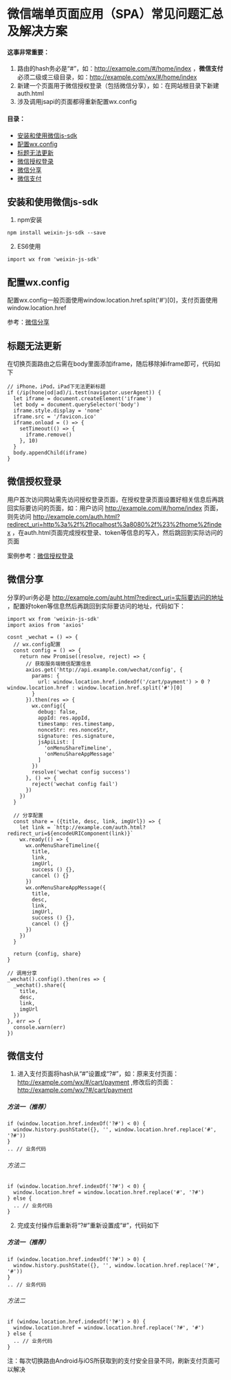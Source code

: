 # 微信端单页面应用（SPA）常见问题汇总及解决方案
#### 这事非常重要：
1. 路由的hash务必是“#”，如：http://example.com/#/home/index ，**微信支付**必须二级或三级目录，如：http://example.com/wx/#/home/index
2. 新建一个页面用于微信授权登录（包括微信分享），如：在网站根目录下新建auth.html
3. 涉及调用jsapi的页面都得重新配置wx.config

#### 目录：
- [安装和使用微信js-sdk](#安装和使用微信js-sdk)
- [配置wx.config](#配置wx.config)
- [标题无法更新](#标题无法更新)
- [微信授权登录](#微信授权登录)
- [微信分享](#微信分享)
- [微信支付](#微信支付)

## 安装和使用微信js-sdk
1. npm安装
```
npm install weixin-js-sdk --save
```
2. ES6使用
```
import wx from 'weixin-js-sdk'
```

## 配置wx.config
配置wx.config一般页面使用window.location.href.split('#')[0]，支付页面使用window.location.href

参考：[微信分享](#微信分享)

## 标题无法更新
在切换页面路由之后需在body里面添加iframe，随后移除掉iframe即可，代码如下
```
// iPhone，iPod，iPad下无法更新标题
if (/ip(hone|od|ad)/i.test(navigator.userAgent)) {
  let iframe = document.createElement('iframe')
  let body = document.querySelector('body')
  iframe.style.display = 'none'
  iframe.src = '/favicon.ico'
  iframe.onload = () => {
    setTimeout(() => {
      iframe.remove()
    }, 10)
  }
  body.appendChild(iframe)
}
```

## 微信授权登录
用户首次访问网站需先访问授权登录页面，在授权登录页面设置好相关信息后再跳回实际要访问的页面，如：用户访问 http://example.com/#/home/index 页面，则先访问 http://example.com/auth.html?redirect_uri=http%3a%2f%2flocalhost%3a8080%2f%23%2fhome%2findex ，在auth.html页面完成授权登录、token等信息的写入，然后跳回到实际访问的页面

案例参考：[微信授权登录](https://github.com/Chooin/wechat-spa/blob/master/examples/auth)

## 微信分享
分享的uri务必是 http://example.com/auht.html?redirect_uri=实际要访问的地址 ，配置好token等信息然后再跳回到实际要访问的地址，代码如下：
```
import wx from 'weixin-js-sdk'
import axios from 'axios'

cosnt _wechat = () => {
  // wx.config配置
  const config = () => {
    return new Promise((resolve, reject) => {
      // 获取服务端微信配置信息
      axios.get('http://api.example.com/wechat/config', {
        params: {
          url: window.location.href.indexOf('/cart/payment') > 0 ? window.location.href : window.location.href.split('#')[0]
        }
      }).then(res => {
        wx.config({
          debug: false,
          appId: res.appId,
          timestamp: res.timestamp,
          nonceStr: res.nonceStr,
          signature: res.signature,
          jsApiList: [
            'onMenuShareTimeline',
            'onMenuShareAppMessage'
          ]
        })
        resolve('wechat config success')
      }, () => {
        reject('wechat config fail')
      })
    })
  }

  // 分享配置
  const share = ({title, desc, link, imgUrl}) => {
    let link = `http://example.com/auth.html?redirect_uri=${encodeURIComponent(link)}`
    wx.ready(() => {
      wx.onMenuShareTimeline({
        title,
        link,
        imgUrl,
        success () {},
        cancel () {}
      })
      wx.onMenuShareAppMessage({
        title,
        desc,
        link,
        imgUrl,
        success () {},
        cancel () {}
      })
    })
  }

  return {config, share}
}

// 调用分享
_wechat().config().then(res => {
  _wechat().share({
    title,
    desc,
    link,
    imgUrl
  })
}, err => {
  console.warn(err)
})
```

## 微信支付
1. 进入支付页面将hash从“#”设置成“?#”，如：原来支付页面：http://example.com/wx/#/cart/payment ,修改后的页面：http://example.com/wx/?#/cart/payment 
##### 方法一（推荐）
```
if (window.location.href.indexOf('?#') < 0) {
  window.history.pushState({}, '', window.location.href.replace('#', '?#'))
}
.. // 业务代码
```
###### 方法二
```
if (window.location.href.indexOf('?#') < 0) {
  window.location.href = window.location.href.replace('#', '?#')
} else {
  .. // 业务代码
}
```
2. 完成支付操作后重新将“?#”重新设置成“#”，代码如下
##### 方法一（推荐）
```
if (window.location.href.indexOf('?#') > 0) {
  window.history.pushState({}, '', window.location.href.replace('?#', '#'))
}
.. // 业务代码
```
###### 方法二
```
if (window.location.href.indexOf('?#') > 0) {
  window.location.href = window.location.href.replace('?#', '#')
} else {
  .. // 业务代码
}
```

注：每次切换路由Android与iOS所获取到的支付安全目录不同，刷新支付页面可以解决